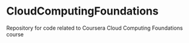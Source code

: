 # CloudComputingFoundations
Repository for code related to Coursera Cloud Computing Foundations course
